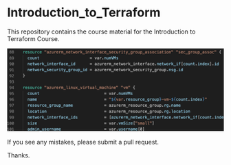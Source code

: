 # Introduction_to_Terraform

This repository contains the course material for the Introduction to Terraform Course.

![Introduction to Terraform](https://github.com/eorochena/Introduction_to_Terraform/blob/main/images/Introduction_to_Terraform.png)

If you see any mistakes, please submit a pull request.

Thanks.
